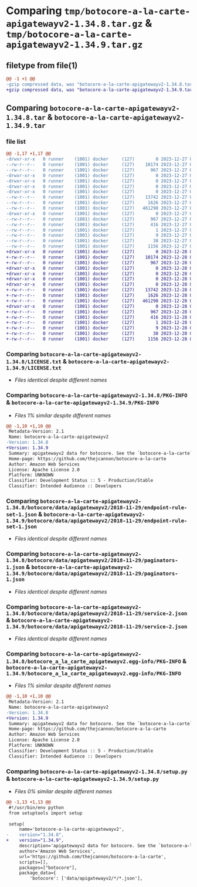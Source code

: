 # Comparing `tmp/botocore-a-la-carte-apigatewayv2-1.34.8.tar.gz` & `tmp/botocore-a-la-carte-apigatewayv2-1.34.9.tar.gz`

## filetype from file(1)

```diff
@@ -1 +1 @@
-gzip compressed data, was "botocore-a-la-carte-apigatewayv2-1.34.8.tar", last modified: Wed Dec 27 01:06:36 2023, max compression
+gzip compressed data, was "botocore-a-la-carte-apigatewayv2-1.34.9.tar", last modified: Thu Dec 28 01:06:37 2023, max compression
```

## Comparing `botocore-a-la-carte-apigatewayv2-1.34.8.tar` & `botocore-a-la-carte-apigatewayv2-1.34.9.tar`

### file list

```diff
@@ -1,17 +1,17 @@
-drwxr-xr-x   0 runner    (1001) docker     (127)        0 2023-12-27 01:06:36.043302 botocore-a-la-carte-apigatewayv2-1.34.8/
--rw-r--r--   0 runner    (1001) docker     (127)    10174 2023-12-27 01:06:35.000000 botocore-a-la-carte-apigatewayv2-1.34.8/LICENSE.txt
--rw-r--r--   0 runner    (1001) docker     (127)      967 2023-12-27 01:06:36.043302 botocore-a-la-carte-apigatewayv2-1.34.8/PKG-INFO
-drwxr-xr-x   0 runner    (1001) docker     (127)        0 2023-12-27 01:06:36.039302 botocore-a-la-carte-apigatewayv2-1.34.8/botocore/
-drwxr-xr-x   0 runner    (1001) docker     (127)        0 2023-12-27 01:06:36.039302 botocore-a-la-carte-apigatewayv2-1.34.8/botocore/data/
-drwxr-xr-x   0 runner    (1001) docker     (127)        0 2023-12-27 01:06:36.039302 botocore-a-la-carte-apigatewayv2-1.34.8/botocore/data/apigatewayv2/
-drwxr-xr-x   0 runner    (1001) docker     (127)        0 2023-12-27 01:06:36.043302 botocore-a-la-carte-apigatewayv2-1.34.8/botocore/data/apigatewayv2/2018-11-29/
--rw-r--r--   0 runner    (1001) docker     (127)    13742 2023-12-27 01:06:28.000000 botocore-a-la-carte-apigatewayv2-1.34.8/botocore/data/apigatewayv2/2018-11-29/endpoint-rule-set-1.json
--rw-r--r--   0 runner    (1001) docker     (127)     1626 2023-12-27 01:06:28.000000 botocore-a-la-carte-apigatewayv2-1.34.8/botocore/data/apigatewayv2/2018-11-29/paginators-1.json
--rw-r--r--   0 runner    (1001) docker     (127)   461298 2023-12-27 01:06:28.000000 botocore-a-la-carte-apigatewayv2-1.34.8/botocore/data/apigatewayv2/2018-11-29/service-2.json
-drwxr-xr-x   0 runner    (1001) docker     (127)        0 2023-12-27 01:06:36.043302 botocore-a-la-carte-apigatewayv2-1.34.8/botocore_a_la_carte_apigatewayv2.egg-info/
--rw-r--r--   0 runner    (1001) docker     (127)      967 2023-12-27 01:06:36.000000 botocore-a-la-carte-apigatewayv2-1.34.8/botocore_a_la_carte_apigatewayv2.egg-info/PKG-INFO
--rw-r--r--   0 runner    (1001) docker     (127)      416 2023-12-27 01:06:36.000000 botocore-a-la-carte-apigatewayv2-1.34.8/botocore_a_la_carte_apigatewayv2.egg-info/SOURCES.txt
--rw-r--r--   0 runner    (1001) docker     (127)        1 2023-12-27 01:06:36.000000 botocore-a-la-carte-apigatewayv2-1.34.8/botocore_a_la_carte_apigatewayv2.egg-info/dependency_links.txt
--rw-r--r--   0 runner    (1001) docker     (127)        9 2023-12-27 01:06:36.000000 botocore-a-la-carte-apigatewayv2-1.34.8/botocore_a_la_carte_apigatewayv2.egg-info/top_level.txt
--rw-r--r--   0 runner    (1001) docker     (127)       38 2023-12-27 01:06:36.043302 botocore-a-la-carte-apigatewayv2-1.34.8/setup.cfg
--rw-r--r--   0 runner    (1001) docker     (127)     1156 2023-12-27 01:06:35.000000 botocore-a-la-carte-apigatewayv2-1.34.8/setup.py
+drwxr-xr-x   0 runner    (1001) docker     (127)        0 2023-12-28 01:06:37.506246 botocore-a-la-carte-apigatewayv2-1.34.9/
+-rw-r--r--   0 runner    (1001) docker     (127)    10174 2023-12-28 01:06:37.000000 botocore-a-la-carte-apigatewayv2-1.34.9/LICENSE.txt
+-rw-r--r--   0 runner    (1001) docker     (127)      967 2023-12-28 01:06:37.506246 botocore-a-la-carte-apigatewayv2-1.34.9/PKG-INFO
+drwxr-xr-x   0 runner    (1001) docker     (127)        0 2023-12-28 01:06:37.502246 botocore-a-la-carte-apigatewayv2-1.34.9/botocore/
+drwxr-xr-x   0 runner    (1001) docker     (127)        0 2023-12-28 01:06:37.502246 botocore-a-la-carte-apigatewayv2-1.34.9/botocore/data/
+drwxr-xr-x   0 runner    (1001) docker     (127)        0 2023-12-28 01:06:37.502246 botocore-a-la-carte-apigatewayv2-1.34.9/botocore/data/apigatewayv2/
+drwxr-xr-x   0 runner    (1001) docker     (127)        0 2023-12-28 01:06:37.502246 botocore-a-la-carte-apigatewayv2-1.34.9/botocore/data/apigatewayv2/2018-11-29/
+-rw-r--r--   0 runner    (1001) docker     (127)    13742 2023-12-28 01:06:26.000000 botocore-a-la-carte-apigatewayv2-1.34.9/botocore/data/apigatewayv2/2018-11-29/endpoint-rule-set-1.json
+-rw-r--r--   0 runner    (1001) docker     (127)     1626 2023-12-28 01:06:26.000000 botocore-a-la-carte-apigatewayv2-1.34.9/botocore/data/apigatewayv2/2018-11-29/paginators-1.json
+-rw-r--r--   0 runner    (1001) docker     (127)   461298 2023-12-28 01:06:26.000000 botocore-a-la-carte-apigatewayv2-1.34.9/botocore/data/apigatewayv2/2018-11-29/service-2.json
+drwxr-xr-x   0 runner    (1001) docker     (127)        0 2023-12-28 01:06:37.506246 botocore-a-la-carte-apigatewayv2-1.34.9/botocore_a_la_carte_apigatewayv2.egg-info/
+-rw-r--r--   0 runner    (1001) docker     (127)      967 2023-12-28 01:06:37.000000 botocore-a-la-carte-apigatewayv2-1.34.9/botocore_a_la_carte_apigatewayv2.egg-info/PKG-INFO
+-rw-r--r--   0 runner    (1001) docker     (127)      416 2023-12-28 01:06:37.000000 botocore-a-la-carte-apigatewayv2-1.34.9/botocore_a_la_carte_apigatewayv2.egg-info/SOURCES.txt
+-rw-r--r--   0 runner    (1001) docker     (127)        1 2023-12-28 01:06:37.000000 botocore-a-la-carte-apigatewayv2-1.34.9/botocore_a_la_carte_apigatewayv2.egg-info/dependency_links.txt
+-rw-r--r--   0 runner    (1001) docker     (127)        9 2023-12-28 01:06:37.000000 botocore-a-la-carte-apigatewayv2-1.34.9/botocore_a_la_carte_apigatewayv2.egg-info/top_level.txt
+-rw-r--r--   0 runner    (1001) docker     (127)       38 2023-12-28 01:06:37.506246 botocore-a-la-carte-apigatewayv2-1.34.9/setup.cfg
+-rw-r--r--   0 runner    (1001) docker     (127)     1156 2023-12-28 01:06:37.000000 botocore-a-la-carte-apigatewayv2-1.34.9/setup.py
```

### Comparing `botocore-a-la-carte-apigatewayv2-1.34.8/LICENSE.txt` & `botocore-a-la-carte-apigatewayv2-1.34.9/LICENSE.txt`

 * *Files identical despite different names*

### Comparing `botocore-a-la-carte-apigatewayv2-1.34.8/PKG-INFO` & `botocore-a-la-carte-apigatewayv2-1.34.9/PKG-INFO`

 * *Files 1% similar despite different names*

```diff
@@ -1,10 +1,10 @@
 Metadata-Version: 2.1
 Name: botocore-a-la-carte-apigatewayv2
-Version: 1.34.8
+Version: 1.34.9
 Summary: apigatewayv2 data for botocore. See the `botocore-a-la-carte` package for more info.
 Home-page: https://github.com/thejcannon/botocore-a-la-carte
 Author: Amazon Web Services
 License: Apache License 2.0
 Platform: UNKNOWN
 Classifier: Development Status :: 5 - Production/Stable
 Classifier: Intended Audience :: Developers
```

### Comparing `botocore-a-la-carte-apigatewayv2-1.34.8/botocore/data/apigatewayv2/2018-11-29/endpoint-rule-set-1.json` & `botocore-a-la-carte-apigatewayv2-1.34.9/botocore/data/apigatewayv2/2018-11-29/endpoint-rule-set-1.json`

 * *Files identical despite different names*

### Comparing `botocore-a-la-carte-apigatewayv2-1.34.8/botocore/data/apigatewayv2/2018-11-29/paginators-1.json` & `botocore-a-la-carte-apigatewayv2-1.34.9/botocore/data/apigatewayv2/2018-11-29/paginators-1.json`

 * *Files identical despite different names*

### Comparing `botocore-a-la-carte-apigatewayv2-1.34.8/botocore/data/apigatewayv2/2018-11-29/service-2.json` & `botocore-a-la-carte-apigatewayv2-1.34.9/botocore/data/apigatewayv2/2018-11-29/service-2.json`

 * *Files identical despite different names*

### Comparing `botocore-a-la-carte-apigatewayv2-1.34.8/botocore_a_la_carte_apigatewayv2.egg-info/PKG-INFO` & `botocore-a-la-carte-apigatewayv2-1.34.9/botocore_a_la_carte_apigatewayv2.egg-info/PKG-INFO`

 * *Files 1% similar despite different names*

```diff
@@ -1,10 +1,10 @@
 Metadata-Version: 2.1
 Name: botocore-a-la-carte-apigatewayv2
-Version: 1.34.8
+Version: 1.34.9
 Summary: apigatewayv2 data for botocore. See the `botocore-a-la-carte` package for more info.
 Home-page: https://github.com/thejcannon/botocore-a-la-carte
 Author: Amazon Web Services
 License: Apache License 2.0
 Platform: UNKNOWN
 Classifier: Development Status :: 5 - Production/Stable
 Classifier: Intended Audience :: Developers
```

### Comparing `botocore-a-la-carte-apigatewayv2-1.34.8/setup.py` & `botocore-a-la-carte-apigatewayv2-1.34.9/setup.py`

 * *Files 0% similar despite different names*

```diff
@@ -1,13 +1,13 @@
 #!/usr/bin/env python
 from setuptools import setup
 
 setup(
     name='botocore-a-la-carte-apigatewayv2',
-    version="1.34.8",
+    version="1.34.9",
     description='apigatewayv2 data for botocore. See the `botocore-a-la-carte` package for more info.',
     author='Amazon Web Services',
     url='https://github.com/thejcannon/botocore-a-la-carte',
     scripts=[],
     packages=["botocore"],
     package_data={
         'botocore': ['data/apigatewayv2/*/*.json'],
```

